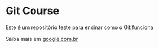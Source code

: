 # Git Course

Este é um repositório teste para ensinar como o Git funciona

Saiba mais em [google.com.br](https://www.google.com.br)
